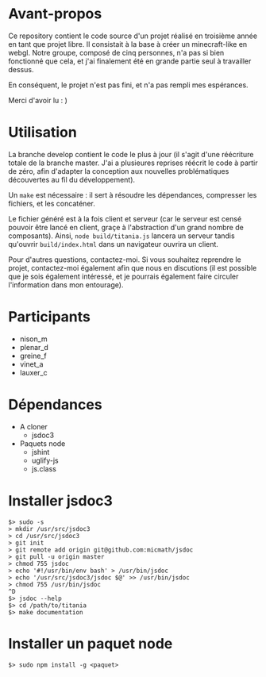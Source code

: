 Avant-propos
============

Ce repository contient le code source d'un projet réalisé en troisième année en tant que projet libre. Il consistait à la base à créer un minecraft-like en webgl.
Notre groupe, composé de cinq personnes, n'a pas si bien fonctionné que cela, et j'ai finalement été en grande partie seul à travailler dessus.

En conséquent, le projet n'est pas fini, et n'a pas rempli mes espérances.

Merci d'avoir lu : )

Utilisation
===========

La branche develop contient le code le plus à jour (il s'agit d'une réécriture totale de la branche master. J'ai a plusieures reprises réécrit le code à partir de zéro, afin d'adapter la conception aux nouvelles problématiques découvertes au fil du développement).

Un `make` est nécessaire : il sert à résoudre les dépendances, compresser les fichiers, et les concaténer.

Le fichier généré est à la fois client et serveur (car le serveur est censé pouvoir être lancé en client, graçe à l'abstraction d'un grand nombre de composants). Ainsi, `node build/titania.js` lancera un serveur tandis qu'ouvrir `build/index.html` dans un navigateur ouvrira un client.

Pour d'autres questions, contactez-moi. Si vous souhaitez reprendre le projet, contactez-moi également afin que nous en discutions (il est possible que je sois également intéressé, et je pourrais également faire circuler l'information dans mon entourage).

Participants
============
- nison_m
- plenar_d
- greine_f
- vinet_a
- lauxer_c

Dépendances
===========
- A cloner
    - jsdoc3
- Paquets node
    - jshint
    - uglify-js
    - js.class

Installer jsdoc3
================
```
$> sudo -s
> mkdir /usr/src/jsdoc3
> cd /usr/src/jsdoc3
> git init
> git remote add origin git@github.com:micmath/jsdoc
> git pull -u origin master
> chmod 755 jsdoc
> echo '#!/usr/bin/env bash' > /usr/bin/jsdoc
> echo '/usr/src/jsdoc3/jsdoc $@' >> /usr/bin/jsdoc
> chmod 755 /usr/bin/jsdoc
^D
$> jsdoc --help
$> cd /path/to/titania
$> make documentation
```

Installer un paquet node
========================
```
$> sudo npm install -g <paquet>
```
